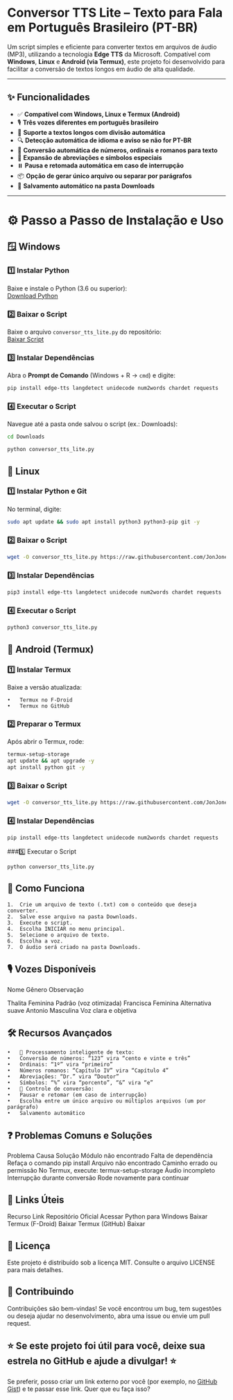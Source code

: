 # Conversor TTS Lite – Texto para Fala em Português Brasileiro (PT-BR)

Um script simples e eficiente para converter textos em arquivos de áudio (MP3), utilizando a tecnologia **Edge TTS** da Microsoft. Compatível com **Windows**, **Linux** e **Android (via Termux)**, este projeto foi desenvolvido para facilitar a conversão de textos longos em áudio de alta qualidade.

---

## ✨ Funcionalidades

- ✅ **Compatível com Windows, Linux e Termux (Android)**
- 🎙️ **Três vozes diferentes em português brasileiro**
- 📜 **Suporte a textos longos com divisão automática**
- 🔍 **Detecção automática de idioma e aviso se não for PT-BR**
- 🔢 **Conversão automática de números, ordinais e romanos para texto**
- 📝 **Expansão de abreviações e símbolos especiais**
- ⏸️ **Pausa e retomada automática em caso de interrupção**
- 📦 **Opção de gerar único arquivo ou separar por parágrafos**
- 💾 **Salvamento automático na pasta Downloads**

---

# ⚙️ Passo a Passo de Instalação e Uso

## 🪟 Windows

### 1️⃣ Instalar Python
Baixe e instale o Python (3.6 ou superior):  
[Download Python](https://www.python.org/downloads/)

### 2️⃣ Baixar o Script
Baixe o arquivo `conversor_tts_lite.py` do repositório:  
[Baixar Script](https://github.com/JonJonesBR/Conversor_TTS)

### 3️⃣ Instalar Dependências
Abra o **Prompt de Comando** (Windows + R → `cmd`) e digite:
```bash
pip install edge-tts langdetect unidecode num2words chardet requests
```
### 4️⃣ Executar o Script

Navegue até a pasta onde salvou o script (ex.: Downloads):
```bash
cd Downloads

python conversor_tts_lite.py
```
## 🐧 Linux

### 1️⃣ Instalar Python e Git

No terminal, digite:
```bash
sudo apt update && sudo apt install python3 python3-pip git -y
```
### 2️⃣ Baixar o Script
```bash
wget -O conversor_tts_lite.py https://raw.githubusercontent.com/JonJonesBR/Conversor_TTS/main/conversor_tts_lite.py
```
### 3️⃣ Instalar Dependências
```bash
pip3 install edge-tts langdetect unidecode num2words chardet requests
```
### 4️⃣ Executar o Script
```bash
python3 conversor_tts_lite.py
```
## 📱 Android (Termux)

### 1️⃣ Instalar Termux

Baixe a versão atualizada:

	•	Termux no F-Droid
	•	Termux no GitHub

### 2️⃣ Preparar o Termux

Após abrir o Termux, rode:
```bash
termux-setup-storage
apt update && apt upgrade -y
apt install python git -y
```
### 3️⃣ Baixar o Script
```bash
wget -O conversor_tts_lite.py https://raw.githubusercontent.com/JonJonesBR/Conversor_TTS/main/conversor_tts_lite.py
```
### 4️⃣ Instalar Dependências
```bash
pip install edge-tts langdetect unidecode num2words chardet requests
```
###5️⃣ Executar o Script
```bash
python conversor_tts_lite.py
```
## 📂 Como Funciona

	1.	Crie um arquivo de texto (.txt) com o conteúdo que deseja converter.
	2.	Salve esse arquivo na pasta Downloads.
	3.	Execute o script.
	4.	Escolha INICIAR no menu principal.
	5.	Selecione o arquivo de texto.
	6.	Escolha a voz.
	7.	O áudio será criado na pasta Downloads.

## 🎙️ Vozes Disponíveis

Nome	Gênero	Observação

Thalita	Feminina	Padrão (voz otimizada)
Francisca	Feminina	Alternativa suave
Antonio	Masculina	Voz clara e objetiva

## 🛠️ Recursos Avançados

	•	📜 Processamento inteligente de texto:
	•	Conversão de números: “123” vira “cento e vinte e três”
	•	Ordinais: “1º” vira “primeiro”
	•	Números romanos: “Capítulo IV” vira “Capítulo 4”
	•	Abreviações: “Dr.” vira “Doutor”
	•	Símbolos: “%” vira “porcento”, “&” vira “e”
	•	🔄 Controle de conversão:
	•	Pausar e retomar (em caso de interrupção)
	•	Escolha entre um único arquivo ou múltiplos arquivos (um por parágrafo)
	•	Salvamento automático

## ❓ Problemas Comuns e Soluções

Problema	Causa	Solução
Módulo não encontrado	Falta de dependência	Refaça o comando pip install
Arquivo não encontrado	Caminho errado ou permissão	No Termux, execute: termux-setup-storage
Áudio incompleto	Interrupção durante conversão	Rode novamente para continuar

## 🔗 Links Úteis

Recurso	Link
Repositório Oficial	Acessar
Python para Windows	Baixar
Termux (F-Droid)	Baixar
Termux (GitHub)	Baixar

## 📄 Licença

Este projeto é distribuído sob a licença MIT. Consulte o arquivo LICENSE para mais detalhes.

## 🤝 Contribuindo

Contribuições são bem-vindas! Se você encontrou um bug, tem sugestões ou deseja ajudar no desenvolvimento, abra uma issue ou envie um pull request.

## ⭐ Se este projeto foi útil para você, deixe sua estrela no GitHub e ajude a divulgar! ⭐

Se preferir, posso criar um link externo por você (por exemplo, no [GitHub Gist](https://gist.github.com/)) e te passar esse link. Quer que eu faça isso?